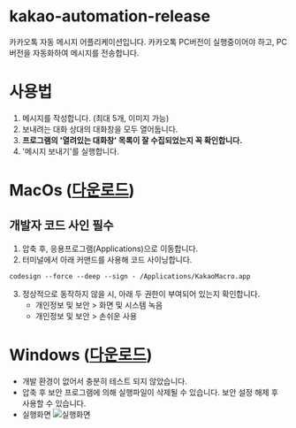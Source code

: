# kakao-automation-release
카카오톡 자동 메시지 어플리케이션입니다.
카카오톡 PC버전이 실행중이어야 하고, PC버전을 자동화하여 메시지를 전송합니다. 

# 사용법
1. 메시지를 작성합니다. (최대 5개, 이미지 가능)
2. 보내려는 대화 상대의 대화창을 모두 열어둡니다.
3. **프로그램의 '열려있는 대화창' 목록이 잘 수집되었는지 꼭 확인합니다.**
4. '메시지 보내기'를 실행합니다.

# MacOs ([다운로드](https://github.com/jjhok/kakao-automation-release/tree/main/macos))
## 개발자 코드 사인 필수 
1. 압축 후, 응용프로그램(Applications)으로 이동합니다.
2. 터미널에서 아래 커맨드를 사용해 코드 사이닝합니다.
```
codesign --force --deep --sign - /Applications/KakaoMacro.app
```
3. 정상적으로 동작하지 않을 시, 아래 두 권한이 부여되어 있는지 확인합니다.
   - 개인정보 및 보안 > 화면 및 시스템 녹음
   - 개인정보 및 보안 > 손쉬운 사용

# Windows ([다운로드](https://github.com/jjhok/kakao-automation-release/tree/main/windows))
- 개발 환경이 없어서 충분히 테스트 되지 않았습니다. 
- 압축 후 보안 프로그램에 의해 실행파일이 삭제될 수 있습니다. 보안 설정 해제 후 사용할 수 있습니다.
- 실행화면
![실행화면](https://github.com/jjhok/kakao-automation-release/blob/main/windows/kakaoMacro_windows.gif?raw=true)
